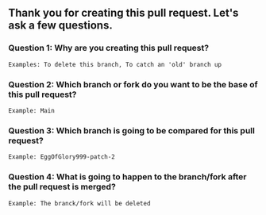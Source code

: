 ## Thank you for creating this pull request. Let's ask a few questions.

### Question 1: Why are you creating this pull request?

    Examples: To delete this branch, To catch an 'old' branch up
    
### Question 2: Which branch or fork do you want to be the base of this pull request?

    Example: Main
    
### Question 3: Which branch is going to be compared for this pull request?

    Example: EggOfGlory999-patch-2

### Question 4: What is going to happen to the branch/fork after the pull request is merged?

    Example: The branck/fork will be deleted
